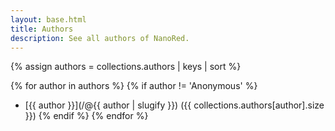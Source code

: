 ```yaml
---
layout: base.html
title: Authors
description: See all authors of NanoRed.
---
```

{% assign authors = collections.authors | keys | sort %}

{% for author in authors %}
{% if author != 'Anonymous' %}
- [{{ author }}](/@{{ author | slugify }}) ({{ collections.authors[author].size }})
{% endif %}
{% endfor %}